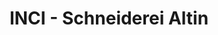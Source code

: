 ---
title: "INCI - Schneiderei Altin"
url: /stolberg-rhld/inci-schneiderei-altin/
shop: Schneiderei
---